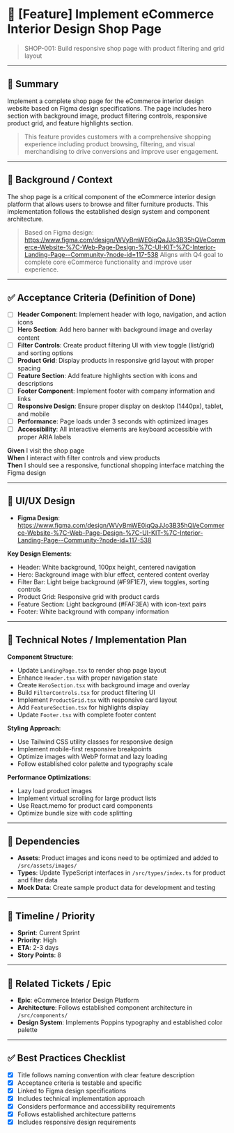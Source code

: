 # 🔖 [Feature] Implement eCommerce Interior Design Shop Page
> SHOP-001: Build responsive shop page with product filtering and grid layout

---

## 🎯 Summary
Implement a complete shop page for the eCommerce interior design website based on Figma design specifications. The page includes hero section with background image, product filtering controls, responsive product grid, and feature highlights section.

> This feature provides customers with a comprehensive shopping experience including product browsing, filtering, and visual merchandising to drive conversions and improve user engagement.

---

## 🧩 Background / Context
The shop page is a critical component of the eCommerce interior design platform that allows users to browse and filter furniture products. This implementation follows the established design system and component architecture.

> Based on Figma design: https://www.figma.com/design/WVyBmWE0iqQaJJo3B35hQI/eCommerce-Website-%7C-Web-Page-Design-%7C-UI-KIT-%7C-Interior-Landing-Page--Community-?node-id=117-538
> Aligns with Q4 goal to complete core eCommerce functionality and improve user experience.

---

## ✅ Acceptance Criteria (Definition of Done)

- [ ] **Header Component**: Implement header with logo, navigation, and action icons
- [ ] **Hero Section**: Add hero banner with background image and overlay content
- [ ] **Filter Controls**: Create product filtering UI with view toggle (list/grid) and sorting options
- [ ] **Product Grid**: Display products in responsive grid layout with proper spacing
- [ ] **Feature Section**: Add feature highlights section with icons and descriptions
- [ ] **Footer Component**: Implement footer with company information and links
- [ ] **Responsive Design**: Ensure proper display on desktop (1440px), tablet, and mobile
- [ ] **Performance**: Page loads under 3 seconds with optimized images
- [ ] **Accessibility**: All interactive elements are keyboard accessible with proper ARIA labels

**Given** I visit the shop page  
**When** I interact with filter controls and view products  
**Then** I should see a responsive, functional shopping interface matching the Figma design

---

## 📱 UI/UX Design

- **Figma Design**: https://www.figma.com/design/WVyBmWE0iqQaJJo3B35hQI/eCommerce-Website-%7C-Web-Page-Design-%7C-UI-KIT-%7C-Interior-Landing-Page--Community-?node-id=117-538

**Key Design Elements**:
- Header: White background, 100px height, centered navigation
- Hero: Background image with blur effect, centered content overlay
- Filter Bar: Light beige background (#F9F1E7), view toggles, sorting controls
- Product Grid: Responsive grid with product cards
- Feature Section: Light background (#FAF3EA) with icon-text pairs
- Footer: White background with company information

---

## 🧪 Technical Notes / Implementation Plan

**Component Structure**:
- Update `LandingPage.tsx` to render shop page layout
- Enhance `Header.tsx` with proper navigation state
- Create `HeroSection.tsx` with background image and overlay
- Build `FilterControls.tsx` for product filtering UI
- Implement `ProductGrid.tsx` with responsive card layout
- Add `FeatureSection.tsx` for highlights display
- Update `Footer.tsx` with complete footer content

**Styling Approach**:
- Use Tailwind CSS utility classes for responsive design
- Implement mobile-first responsive breakpoints
- Optimize images with WebP format and lazy loading
- Follow established color palette and typography scale

**Performance Optimizations**:
- Lazy load product images
- Implement virtual scrolling for large product lists
- Use React.memo for product card components
- Optimize bundle size with code splitting

---

## 🔗 Dependencies

- **Assets**: Product images and icons need to be optimized and added to `/src/assets/images/`
- **Types**: Update TypeScript interfaces in `/src/types/index.ts` for product and filter data
- **Mock Data**: Create sample product data for development and testing

---

## 📅 Timeline / Priority

- **Sprint**: Current Sprint  
- **Priority**: High  
- **ETA**: 2-3 days  
- **Story Points**: 8

---

## 🧷 Related Tickets / Epic

- **Epic**: eCommerce Interior Design Platform  
- **Architecture**: Follows established component architecture in `/src/components/`
- **Design System**: Implements Poppins typography and established color palette

---

## ✅ Best Practices Checklist

- [x] Title follows naming convention with clear feature description
- [x] Acceptance criteria is testable and specific
- [x] Linked to Figma design specifications
- [x] Includes technical implementation approach
- [x] Considers performance and accessibility requirements
- [x] Follows established architecture patterns
- [x] Includes responsive design requirements
